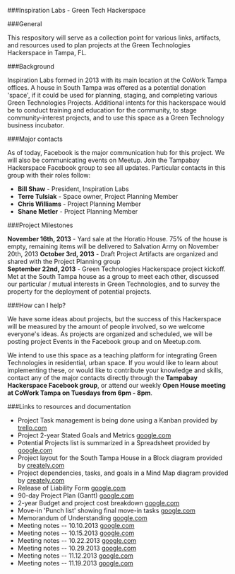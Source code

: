 ###Inspiration Labs - Green Tech Hackerspace

###General

This respository will serve as a collection point for various links, artifacts, and resources used to plan projects
at the Green Technologies Hackerspace in Tampa, FL.  

###Background

Inspiration Labs formed in 2013 with its main location at the CoWork Tampa offices.  A house in South Tampa was offered as
a potential donation 'space', if it could be used for planning, staging, and completing various Green Technologies Projects.
Additional intents for this hackerspace would be to conduct training and education for the community, to stage 
community-interest projects, and to use this space as a Green Technology business incubator.

###Major contacts

As of today, Facebook is the major communication hub for this project.  We will also be communicating events on Meetup. 
Join the Tampabay Hackerspace Facebook group to see all updates.  Particular contacts in this group with their roles follow:

+ **Bill Shaw** - President, Inspiration Labs
+ **Terre Tulsiak** - Space owner, Project Planning Member
+ **Chris Williams** - Project Planning Member
+ **Shane Metler** - Project Planning Member

###Project Milestones

**November  16th, 2013** - Yard sale at the Horatio House.  75% of the house is empty, remaining items will be delivered to
Salvation Army on November 20th, 2013
**October    3rd, 2013** - Draft Project Artifacts are organized and shared with the Project Planning group  
**September 22nd, 2013** - Green Technologies Hackerspace project kickoff.  Met at the South Tampa house as a group to meet 
each other, discussed our particular / mutual interests in Green Technologies, and to survey the property for the deployment
of potential projects.  

###How can I help?

We have some ideas about projects, but the success of this Hackerspace will be measured by the amount of people involved,
so we welcome everyone's ideas.  As projects are organized and scheduled, we will be posting project Events in the 
Facebook group and on Meetup.com.  

We intend to use this space as a teaching platform for integrating Green Technologies in residential, urban space.  If you
would like to learn about implementing these, or would like to contribute your knowledge and skills, contact any of the 
major contacts directly through the **Tampabay Hackerspace Facebook group**, or attend our weekly **Open House meeting
at CoWork Tampa on Tuesdays from 6pm - 8pm**.  

###Links to resources and documentation

+ Project Task management is being done using a Kanban provided by [trello.com](https://trello.com/b/iszjKC30/green-technologies-hackerspace "Trello")
+ Project 2-year Stated Goals and Metrics [google.com](https://docs.google.com/document/d/1KjwF0hPX4s8voJKZG-wxuS_Tod0LM3qCQqDIVHUgo1c/edit?usp=sharing)
+ Potential Projects list is summarized in a Spreadsheet provided by [google.com](https://docs.google.com/spreadsheet/ccc?key=0Aio4lomvEFPQdFBHRklVQ3lHQUJZRlktSG9iX0lGbHc&usp=sharing "Google")
+ Project layout for the South Tampa House in a Block diagram provided by [creately.com](https://creately.com/diagram/hm9kt0ou1/NRaApdAYhVcvqgSb1monmzKFOCg%3D "Creately")
+ Project dependencies, tasks, and goals in a Mind Map diagram provided by [creately.com](https://creately.com/diagram/hmbfwvfw1/FUyCZmnVXn7egGS9qDx37XXJo%3D "Creately")
+ Release of Liability Form [google.com](https://docs.google.com/document/d/1IR0hBiEzxUc_SCn35AKSsMo6ncBKFmrsC5Mw5S48Q1g/edit?usp=sharing)
+ 90-day Project Plan (Gantt) [google.com](https://drive.google.com/file/d/0Byo4lomvEFPQSWl6dnJ6cUhTejg/edit?usp=sharing)
+ 2-year Budget and project cost breakdown [google.com](https://docs.google.com/spreadsheet/ccc?key=0Aio4lomvEFPQdDRiZ2lYa1hmdjBWU0RzREtVaVhZcGc&usp=sharing)
+ Move-in 'Punch list' showing final move-in tasks [google.com](https://docs.google.com/spreadsheet/ccc?key=0Aio4lomvEFPQdE5qbUhmU1BJSDVobHBEeUZ3VzF6WHc&usp=sharing)
+ Memorandum of Understanding [google.com](https://docs.google.com/document/d/1FrpA8idU_L_tek5hmdPwDuUOwcq9fZsisyRljRjR8b4/edit?usp=sharing)
+ Meeting notes -- 10.10.2013 [google.com](https://docs.google.com/document/d/1jcnCPeb6KJ1oYI-jFShg-2sRNYmmOBsmAHAI1UQ2EhQ/edit?usp=sharing)
+ Meeting notes -- 10.15.2013 [google.com](https://docs.google.com/document/d/1xn4U_wY6BdSng07LYBR9i0IcE0pzQJqjOQ6SRTyMZZ4/edit?usp=sharing)
+ Meeting notes -- 10.22.2013 [google.com](https://docs.google.com/document/d/1SxWCj1POkyV58H824iJrTpDvljtOri2yMVjGoT3-3yM/edit?usp=sharing)
+ Meeting notes -- 10.29.2013 [google.com](https://docs.google.com/document/d/1Ch5v-b3zuLWw0b7H1SGwr99EthmTsU2ZBJOAl7_MLPg/edit?usp=sharing)
+ Meeting notes -- 11.12.2013 [google.com](https://docs.google.com/document/d/1tGHa7gpCoyAabHQtEhGnBCWRwoU4AfcEXKwK8_Dg6AE/edit?usp=sharing)
+ Meeting notes -- 11.19.2013 [google.com](https://docs.google.com/document/d/1BQ5TbrcGgeh2YBk9W1oQ9r1aYLRlTg_ZlQBjxu2ebyA/edit?usp=sharing)

